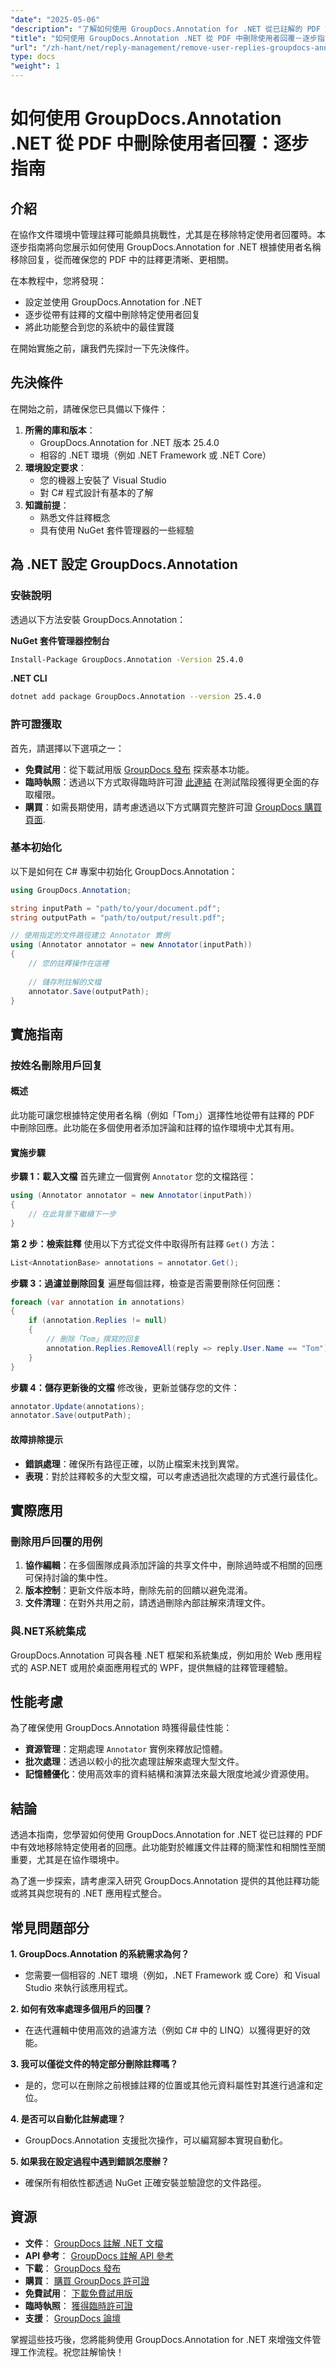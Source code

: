 ```yaml
---
"date": "2025-05-06"
"description": "了解如何使用 GroupDocs.Annotation for .NET 從已註解的 PDF 文件中有效移除特定使用者回覆。這份全面的指南將幫助您簡化註釋管理。"
"title": "如何使用 GroupDocs.Annotation .NET 從 PDF 中刪除使用者回覆－逐步指南"
"url": "/zh-hant/net/reply-management/remove-user-replies-groupdocs-annotation-net/"
type: docs
"weight": 1
---
```


# 如何使用 GroupDocs.Annotation .NET 從 PDF 中刪除使用者回覆：逐步指南

## 介紹

在協作文件環境中管理註釋可能頗具挑戰性，尤其是在移除特定使用者回覆時。本逐步指南將向您展示如何使用 GroupDocs.Annotation for .NET 根據使用者名稱移除回复，從而確保您的 PDF 中的註釋更清晰、更相關。

在本教程中，您將發現：
- 設定並使用 GroupDocs.Annotation for .NET
- 逐步從帶有註釋的文檔中刪除特定使用者回复
- 將此功能整合到您的系統中的最佳實踐

在開始實施之前，讓我們先探討一下先決條件。

## 先決條件

在開始之前，請確保您已具備以下條件：
1. **所需的庫和版本**：
   - GroupDocs.Annotation for .NET 版本 25.4.0
   - 相容的 .NET 環境（例如 .NET Framework 或 .NET Core）
2. **環境設定要求**：
   - 您的機器上安裝了 Visual Studio
   - 對 C# 程式設計有基本的了解
3. **知識前提**：
   - 熟悉文件註釋概念
   - 具有使用 NuGet 套件管理器的一些經驗

## 為 .NET 設定 GroupDocs.Annotation

### 安裝說明

透過以下方法安裝 GroupDocs.Annotation：

**NuGet 套件管理器控制台**
```bash
Install-Package GroupDocs.Annotation -Version 25.4.0
```

**\.NET CLI**
```bash
dotnet add package GroupDocs.Annotation --version 25.4.0
```

### 許可證獲取

首先，請選擇以下選項之一：
- **免費試用**：從下載試用版 [GroupDocs 發布](https://releases.groupdocs.com/annotation/net/) 探索基本功能。
- **臨時執照**：透過以下方式取得臨時許可證 [此連結](https://purchase.groupdocs.com/temporary-license/) 在測試階段獲得更全面的存取權限。
- **購買**：如需長期使用，請考慮透過以下方式購買完整許可證 [GroupDocs 購買頁面](https://purchase。groupdocs.com/buy).

### 基本初始化

以下是如何在 C# 專案中初始化 GroupDocs.Annotation：

```csharp
using GroupDocs.Annotation;

string inputPath = "path/to/your/document.pdf";
string outputPath = "path/to/output/result.pdf";

// 使用指定的文件路徑建立 Annotator 實例
using (Annotator annotator = new Annotator(inputPath))
{
    // 您的註釋操作在這裡
    
    // 儲存附註解的文檔
    annotator.Save(outputPath);
}
```

## 實施指南

### 按姓名刪除用戶回复

#### 概述

此功能可讓您根據特定使用者名稱（例如「Tom」）選擇性地從帶有註釋的 PDF 中刪除回應。此功能在多個使用者添加評論和註釋的協作環境中尤其有用。

#### 實施步驟

**步驟 1：載入文檔**
首先建立一個實例 `Annotator` 您的文檔路徑：

```csharp
using (Annotator annotator = new Annotator(inputPath))
{
    // 在此背景下繼續下一步
}
```

**第 2 步：檢索註釋**
使用以下方式從文件中取得所有註釋 `Get()` 方法：

```csharp
List<AnnotationBase> annotations = annotator.Get();
```

**步驟 3：過濾並刪除回复**
遍歷每個註釋，檢查是否需要刪除任何回應：

```csharp
foreach (var annotation in annotations)
{
    if (annotation.Replies != null)
    {
        // 刪除「Tom」撰寫的回复
        annotation.Replies.RemoveAll(reply => reply.User.Name == "Tom");
    }
}
```

**步驟 4：儲存更新後的文檔**
修改後，更新並儲存您的文件：

```csharp
annotator.Update(annotations);
annotator.Save(outputPath);
```

#### 故障排除提示
- **錯誤處理**：確保所有路徑正確，以防止檔案未找到異常。
- **表現**：對於註釋較多的大型文檔，可以考慮透過批次處理的方式進行最佳化。

## 實際應用

### 刪除用戶回覆的用例
1. **協作編輯**：在多個團隊成員添加評論的共享文件中，刪除過時或不相關的回應可保持討論的集中性。
2. **版本控制**：更新文件版本時，刪除先前的回饋以避免混淆。
3. **文件清理**：在對外共用之前，請透過刪除內部註解來清理文件。

### 與.NET系統集成
GroupDocs.Annotation 可與各種 .NET 框架和系統集成，例如用於 Web 應用程式的 ASP.NET 或用於桌面應用程式的 WPF，提供無縫的註釋管理體驗。

## 性能考慮
為了確保使用 GroupDocs.Annotation 時獲得最佳性能：
- **資源管理**：定期處理 `Annotator` 實例來釋放記憶體。
- **批次處理**：透過以較小的批次處理註解來處理大型文件。
- **記憶體優化**：使用高效率的資料結構和演算法來最大限度地減少資源使用。

## 結論

透過本指南，您學習如何使用 GroupDocs.Annotation for .NET 從已註釋的 PDF 中有效地移除特定使用者的回應。此功能對於維護文件註釋的簡潔性和相關性至關重要，尤其是在協作環境中。

為了進一步探索，請考慮深入研究 GroupDocs.Annotation 提供的其他註釋功能或將其與您現有的 .NET 應用程式整合。

## 常見問題部分

**1. GroupDocs.Annotation 的系統需求為何？**
   - 您需要一個相容的 .NET 環境（例如，.NET Framework 或 Core）和 Visual Studio 來執行該應用程式。

**2. 如何有效率處理多個用戶的回覆？**
   - 在迭代邏輯中使用高效的過濾方法（例如 C# 中的 LINQ）以獲得更好的效能。

**3. 我可以僅從文件的特定部分刪除註釋嗎？**
   - 是的，您可以在刪除之前根據註釋的位置或其他元資料屬性對其進行過濾和定位。

**4. 是否可以自動化註解處理？**
   - GroupDocs.Annotation 支援批次操作，可以編寫腳本實現自動化。

**5. 如果我在設定過程中遇到錯誤怎麼辦？**
   - 確保所有相依性都透過 NuGet 正確安裝並驗證您的文件路徑。

## 資源
- **文件**： [GroupDocs 註解 .NET 文檔](https://docs.groupdocs.com/annotation/net/)
- **API 參考**： [GroupDocs 註解 API 參考](https://reference.groupdocs.com/annotation/net/)
- **下載**： [GroupDocs 發布](https://releases.groupdocs.com/annotation/net/)
- **購買**： [購買 GroupDocs 許可證](https://purchase.groupdocs.com/buy)
- **免費試用**： [下載免費試用版](https://releases.groupdocs.com/annotation/net/)
- **臨時執照**： [獲得臨時許可證](https://purchase.groupdocs.com/temporary-license/)
- **支援**： [GroupDocs 論壇](https://forum.groupdocs.com/c/annotation/)

掌握這些技巧後，您將能夠使用 GroupDocs.Annotation for .NET 來增強文件管理工作流程。祝您註解愉快！